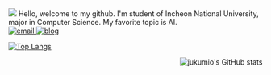 <img src="https://capsule-render.vercel.app/api?type=egg&color=auto&section=header&text=jukumio" />
Hello, welcome to my github. I'm student of Incheon National University, major in Computer Science.
My favorite topic is AI. 

<div align = "left">
  <a href="mailto:ghju516@naver.com" target="_blank">
  <img alt="email" src ="https://img.shields.io/badge/gmail-00AF66.svg?&style=flat-square&logo=gmail&logoColor=white"/>  </a>

  <a href="https://jukumi-in-fire.tistory.com/" target="_blank">
  <img alt="blog" src ="https://img.shields.io/badge/tistory-000000.svg?&style=flat-square&logo=tistory&logoColor=white"/>  </a>
</div>

[![Top Langs](https://github-readme-stats.vercel.app/api/top-langs/?username=jukumio)](https://github.com/anuraghazra/github-readme-stats)

<div align="right">
  <img src="https://github-readme-stats.vercel.app/api?username=jukumio&show_icons=true&theme=graywhite" alt="jukumio's GitHub stats" />
</div>
